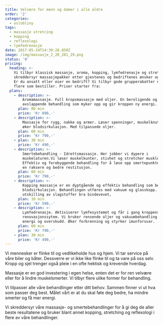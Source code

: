 ```yaml
---
title: Velvære for menn og damer i alle aldre
order: '2'
categories:
  - oslobliny
tags:
  - massasje stretcing
  - kopping
  - reflexologi
  - lymfedrenasje
date: 2017-05-24T14:39:28.850Z
image: /img/massasje_2_20_281_29.png
status: '0'
pricing:
  heading: >-
    Vi tilbyr klassisk massasje, aroma, kopping, lymfedrenasje og stretching. Vi
    skreddersyr massasjepakker etter gjestenes og bedriftenes ønsker og behov.
    Er du ansatt eller eier en bedrift? Vi tilbyr gode grupperabatter når det er
    flere som bestiller. Priser starter fra:
  plans:
    - description: >-
        Aromamassasje. Full kropsmassasje med oljer. En beroligende og
        avslappende behandling som myker opp og gir kroppen ny energi.
      plan: 80 min
      price: 'Kr 890,-'
    - description: >-
        Massasje for rygg, nakke og armer. Løser spenninger, muskelknuter og
        øker blodsirkulasjon. Med tilpassede oljer.
      plan: 60 min
      price: 'Kr 790,-'
    - plan: 30 min
      price: 'Kr 490,-'
    - description: >-
        Smertebehandling - Idrettsmassasje. Her jobber vi dypere i
        muskelaturen.Vi løser muskelkunter, stivhet og stretcher musklene.
        Effektiv og forebyggende behandling for å løse opp smertepunktene. Gir
        en raksere og bedre restitusjon. 
      plan: 60 min
      price: 'Kr 790,-'
    - description: >-
        Kopping massasje er en dyptgående og effektiv behandling som bedrer
        blodsirkulasjon. Behandlingen utføres med vakuum og glasskopp. Gir økt
        utskilling av slagstoffer bra bindevevet, 
      plan: 10 min
      price: 'Kr 590,-'
    - description: >-
        Lymfedrenasje. Aktiviserer lymfesystemet og får i gang kroppens eget
        renovasjonssytem. Vi bruker rensende oljer og vakuumbehandling. Gir mye
        energi og overskudd. Øker forbrenning og styrker imunforsvar.
      plan: 60 min
      price: 'Kr 790,-'
    - plan: 30 min
      price: 'Kr 490,-'
---
```

Vi mennesker er flinke til og vedlikeholde hus og hjem. Vi tar service på våre biler og båter. Dessverre er vi ikke like flinke til og ta vare på oss selv. Kropp og sjel trenger også pleie i en ofte hektisk og krevende hverdag.

Massasje er en god investering i egen helse, enten det er for ren velvære eller for å lindre muskelsmerter. Vi tilbyr flere ulike former for behandling. 

Vi tilpasser alle våre behandlinger etter ditt behov. Sammen finner vi ut hva som passer deg best. Målet vårt er at du skal føle deg bedre, ha mindre smerter og få mer energi. 

Vi skreddersyr våre massasje- og smertebehandlinger for  å gi deg de aller beste resultatene og bruker blant annet kopping, stretching og reflexologi i flere av våre behandlinger.

